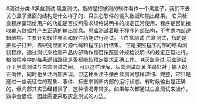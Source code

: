 #测试分类
#黑盒测试
黑盒测试，指的是把被测的软件看作一个黑盒子，我们不去关心盒子里面的结构是什么样子的，只关心软件的输入数据和输出结果。 它只检查程序呈现给用户的功能是否按照需求规格说明书的规定正常使用、程序是否能接收输入数据并产生正确的输出信息。黑盒测试着眼于程序外部结构，不考虑内部逻辑结构，主要针对软件界面和软件功能进行测试。
#白盒测试
白盒测试，指的是把盒子打开，去研究里面的源代码和程序执行结果。 它是按照程序内部的结构测试程序，通过测试来检测产品内部动作是否按照设计规格说明书的规定正常进行，检验程序中的每条逻辑路径是否都能按预定要求正确工作。
#灰盒测试
灰盒测试介于黑盒测试与白盒测试之间。
可以这样理解，灰盒测试既关注输出对于输入的正确性，同时也关注内部表现。但这种关注不像白盒测试那样详细、完整，它只是通过一些表征性的现象、事件、标志来判断内部的运行状态。有时候输出是正确的，但内部其实已经错误了，这种情况非常多。如果每次都通过白盒测试来操作，效率会很低，因此需要采取灰盒测试的方法。
